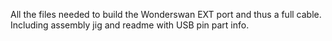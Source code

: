 All the files needed to build the Wonderswan EXT port and thus a full cable.  Including assembly jig and readme with USB pin part info.
